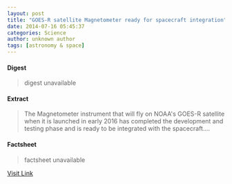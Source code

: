 ```yaml
---
layout: post
title: "GOES-R satellite Magnetometer ready for spacecraft integration"
date: 2014-07-16 05:45:37
categories: Science
author: unknown author
tags: [astronomy & space]
---
```



#### Digest
>digest unavailable

#### Extract
>The Magnetometer instrument that will fly on NOAA's GOES-R satellite when it is launched in early 2016 has completed the development and testing phase and is ready to be integrated with the spacecraft....

#### Factsheet
>factsheet unavailable

[Visit Link](http://phys.org/news324693922.html)


